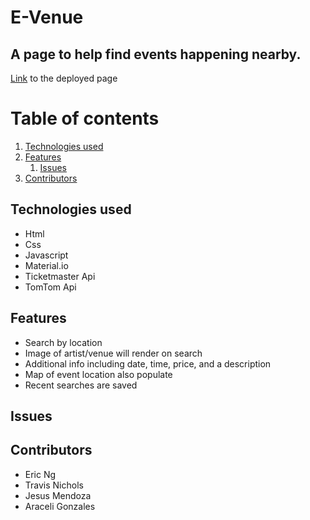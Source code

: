 # E-Venue

## A page to help find events happening nearby.
[Link](https://jesus1881.github.io/E-Venue/) to the deployed page 
# Table of contents
1. [Technologies used](#tech-used)
2. [Features](#features)
    1. [Issues](#issues)
3. [Contributors](#contributors)

## Technologies used <a name="tech-used"></a>
* Html
* Css
* Javascript
* Material.io
* Ticketmaster Api 
* TomTom Api

## Features <a name="features"></a>
* Search by location
* Image of artist/venue will render on search
* Additional info including date, time, price, and a description
* Map of event location also populate
* Recent searches are saved 


## Issues <a name="issues"></a>


## Contributors <a name="contributors"></a>
* Eric Ng
* Travis Nichols
* Jesus Mendoza
* Araceli Gonzales